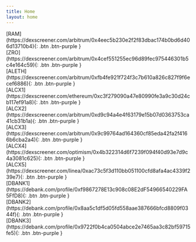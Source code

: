 ```yaml
---
title: Home
layout: home
---
```


<span class="fs-8">
[RAM](https://dexscreener.com/arbitrum/0x4eec5b230e2f2f83dbac174b0bd6d406d13710b4){: .btn .btn-purple }
<br>
[ZRO](https://dexscreener.com/arbitrum/0x4cef551255ec96d89fec975446301b5c4e164c59){: .btn .btn-purple }
<br>
[ALETH](https://dexscreener.com/arbitrum/0xfb4fe921f724f3c7b610a826c827f9f6ecef6886){: .btn .btn-purple }
<br>
[ALCX1](https://dexscreener.com/ethereum/0xc3f279090a47e80990fe3a9c30d24cb117ef91a8){: .btn .btn-purple }
<br>
[ALCX2](https://dexscreener.com/arbitrum/0xd9c94a4e4f63179e15b07d0363753ca41cb31b1a){: .btn .btn-purple }
<br>
[ALCX3](https://dexscreener.com/arbitrum/0x9c99764ad164360cf85eda42fa2f4166b6cba2a4){: .btn .btn-purple }
<br>
[ALCX4](https://dexscreener.com/optimism/0x4b322314d6f7239f094f40d93e7d9c4a3081c625){: .btn .btn-purple }
<br>
[ALCX5](https://dexscreener.com/linea/0xac73c5f3d110bb051100cfd8afa4ac4339f239e7){: .btn .btn-purple }
<br>
[DBANK1](https://debank.com/profile/0xf9867278E13c908c08E2dF54966540229FA5FfD8){: .btn .btn-purple }
<br>
[DBANK2](https://debank.com/profile/0x8aa5c1df5d05fd558aae387666bfcd8809f0344f){: .btn .btn-purple }
<br>
[DBANK3](https://debank.com/profile/0x9722f0b4ca0504abce2e7465aa3c82bf59715fe5){: .btn .btn-purple }
</span>
